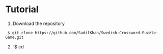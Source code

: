 # Tutorial

1. Download the repository

` $ git clone https://github.com/SadilKhan/Swedish-Crossword-Puzzle-Game.git`

2. `$ cd 
